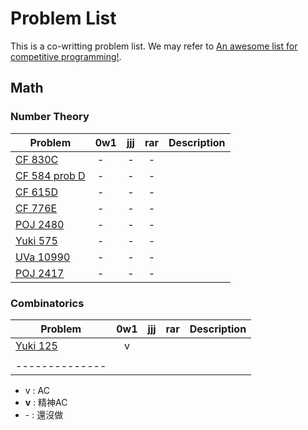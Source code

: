 # Problem List

This is a co-writting problem list. We may refer to [An awesome list for competitive programming!](https://github.com/lnishan/awesome-competitive-programming).


## Math
### Number Theory
| Problem        | 0w1    | jjj    | rar    | Description      |
| -------------- |:------:|:------:|:------:|:----------------:|
| [CF 830C](http://codeforces.com/problemset/problem/830/C) | -      | -      | -      |                  |
| [CF 584 prob D](http://codeforces.com/contest/584/problem/D) | -      | -      | -      |                  |
| [CF 615D](http://codeforces.com/problemset/problem/615/D) | -      | -      | -      |                  |
| [CF 776E](http://codeforces.com/problemset/problem/776/E) | -      | -      | -      |                  |
| [POJ 2480](http://poj.org/problem?id=2480) | -      | -      | -      |                  |
| [Yuki 575](https://yukicoder.me/problems/no/575) | -      | -      | -      |                  |
| [UVa 10990](https://uva.onlinejudge.org/index.php?option=com_onlinejudge&Itemid=8&category=21&page=show_problem&problem=1931) | -      | -      | -      |                  |
| [POJ 2417](http://poj.org/problem?id=2417) | -      | -      | -      |                  |

### Combinatorics
| Problem        | 0w1    | jjj    | rar    | Description      |
| -------------- |:------:|:------:|:------:|:----------------:|
| [Yuki 125](https://yukicoder.me/problems/no/125)     | v | | |
|                |        |        |        |                  |
| -------------- |        |        |        |                  |

- v : AC
- **v** : 精神AC
- \- : 還沒做

